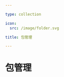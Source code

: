 ```yaml
---

type: collection

icon:
  src: /image/folder.svg

title: 包管理

---
```


# 包管理

<ShowBreadcrumb />

<ShowResources />
